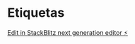 # Etiquetas

[Edit in StackBlitz next generation editor ⚡️](https://stackblitz.com/~/github.com/kevintronik/Etiquetas)